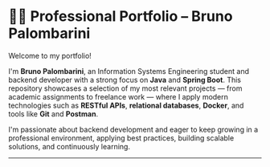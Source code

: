 # 👨‍💻 Professional Portfolio – Bruno Palombarini

Welcome to my portfolio!

I'm **Bruno Palombarini**, an Information Systems Engineering student and backend developer with a strong focus on **Java** and **Spring Boot**. This repository showcases a selection of my most relevant projects — from academic assignments to freelance work — where I apply modern technologies such as **RESTful APIs**, **relational databases**, **Docker**, and tools like **Git** and **Postman**.

I'm passionate about backend development and eager to keep growing in a professional environment, applying best practices, building scalable solutions, and continuously learning.

---
